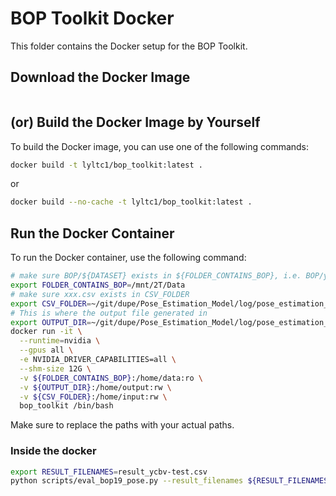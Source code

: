 # BOP Toolkit Docker

This folder contains the Docker setup for the BOP Toolkit.


## Download the Docker Image
```sh

```


## (or) Build the Docker Image by Yourself
To build the Docker image, you can use one of the following commands:

```sh
docker build -t lyltc1/bop_toolkit:latest .
```

or

```sh
docker build --no-cache -t lyltc1/bop_toolkit:latest .
```

## Run the Docker Container

To run the Docker container, use the following command:

```sh
# make sure BOP/${DATASET} exists in ${FOLDER_CONTAINS_BOP}, i.e. BOP/ycbv
export FOLDER_CONTAINS_BOP=/mnt/2T/Data
# make sure xxx.csv exists in CSV_FOLDER
export CSV_FOLDER=~/git/dupe/Pose_Estimation_Model/log/pose_estimation_model_base_id0/ycbv_eval_iter600000/
# This is where the output file generated in
export OUTPUT_DIR=~/git/dupe/Pose_Estimation_Model/log/pose_estimation_model_base_id0/ycbv_eval_iter600000/output/
docker run -it \
  --runtime=nvidia \
  --gpus all \
  -e NVIDIA_DRIVER_CAPABILITIES=all \
  --shm-size 12G \
  -v ${FOLDER_CONTAINS_BOP}:/home/data:ro \
  -v ${OUTPUT_DIR}:/home/output:rw \
  -v ${CSV_FOLDER}:/home/input:rw \
  bop_toolkit /bin/bash
```

Make sure to replace the paths with your actual paths.

### Inside the docker

```sh
export RESULT_FILENAMES=result_ycbv-test.csv
python scripts/eval_bop19_pose.py --result_filenames ${RESULT_FILENAMES} --use gpu
```